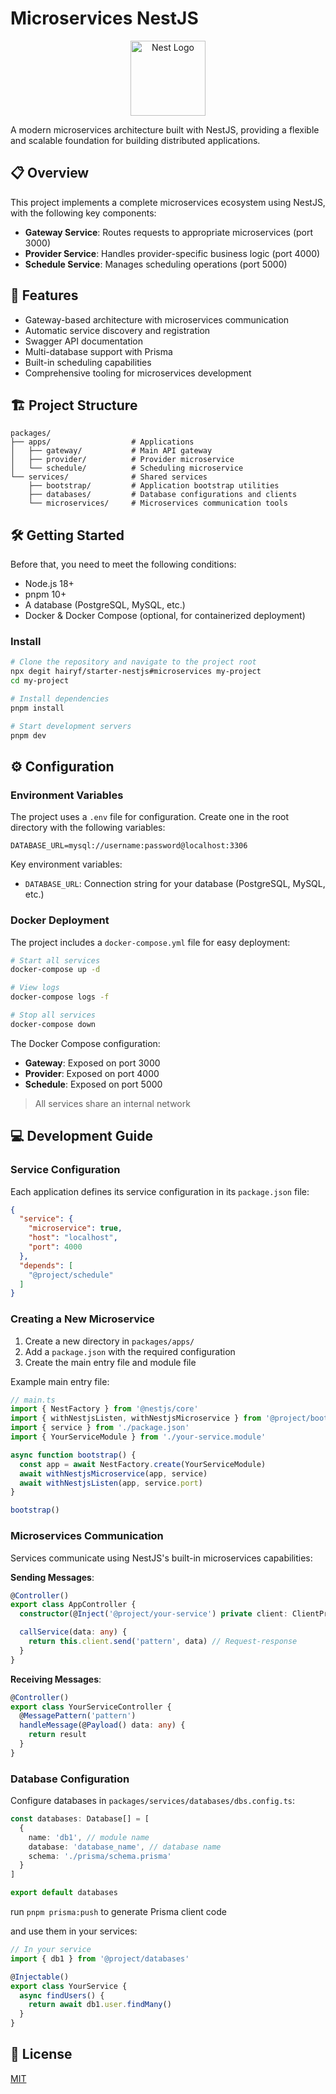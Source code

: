 # Microservices NestJS

<p align="center">
  <img src="https://nestjs.com/img/logo-small.svg" width="120" alt="Nest Logo" />
</p>

A modern microservices architecture built with NestJS, providing a flexible and scalable foundation for building distributed applications.

## 📋 Overview

This project implements a complete microservices ecosystem using NestJS, with the following key components:

- **Gateway Service**: Routes requests to appropriate microservices (port 3000)
- **Provider Service**: Handles provider-specific business logic (port 4000)
- **Schedule Service**: Manages scheduling operations (port 5000)

## 🚀 Features

- Gateway-based architecture with microservices communication
- Automatic service discovery and registration
- Swagger API documentation
- Multi-database support with Prisma
- Built-in scheduling capabilities
- Comprehensive tooling for microservices development

## 🏗️ Project Structure

```
packages/
├── apps/                  # Applications
│   ├── gateway/           # Main API gateway
│   ├── provider/          # Provider microservice
│   └── schedule/          # Scheduling microservice
└── services/              # Shared services
    ├── bootstrap/         # Application bootstrap utilities
    ├── databases/         # Database configurations and clients
    └── microservices/     # Microservices communication tools
```

## 🛠️ Getting Started

Before that, you need to meet the following conditions:

- Node.js 18+
- pnpm 10+
- A database (PostgreSQL, MySQL, etc.)
- Docker & Docker Compose (optional, for containerized deployment)

### Install

```bash
# Clone the repository and navigate to the project root
npx degit hairyf/starter-nestjs#microservices my-project
cd my-project

# Install dependencies
pnpm install

# Start development servers
pnpm dev
```

## ⚙️ Configuration

### Environment Variables

The project uses a `.env` file for configuration. Create one in the root directory with the following variables:

```
DATABASE_URL=mysql://username:password@localhost:3306
```

Key environment variables:
- `DATABASE_URL`: Connection string for your database (PostgreSQL, MySQL, etc.)

### Docker Deployment

The project includes a `docker-compose.yml` file for easy deployment:

```bash
# Start all services
docker-compose up -d

# View logs
docker-compose logs -f

# Stop all services
docker-compose down
```

The Docker Compose configuration:
- **Gateway**: Exposed on port 3000
- **Provider**: Exposed on port 4000
- **Schedule**: Exposed on port 5000

> All services share an internal network

## 💻 Development Guide

### Service Configuration

Each application defines its service configuration in its `package.json` file:

```json
{
  "service": {
    "microservice": true,
    "host": "localhost",
    "port": 4000
  },
  "depends": [
    "@project/schedule"
  ]
}
```

### Creating a New Microservice

1. Create a new directory in `packages/apps/`
2. Add a `package.json` with the required configuration
3. Create the main entry file and module file

Example main entry file:
```typescript
// main.ts
import { NestFactory } from '@nestjs/core'
import { withNestjsListen, withNestjsMicroservice } from '@project/bootstrap'
import { service } from './package.json'
import { YourServiceModule } from './your-service.module'

async function bootstrap() {
  const app = await NestFactory.create(YourServiceModule)
  await withNestjsMicroservice(app, service)
  await withNestjsListen(app, service.port)
}

bootstrap()
```

### Microservices Communication

Services communicate using NestJS's built-in microservices capabilities:

**Sending Messages**:

```typescript
@Controller()
export class AppController {
  constructor(@Inject('@project/your-service') private client: ClientProxy) {}

  callService(data: any) {
    return this.client.send('pattern', data) // Request-response
  }
}
```

**Receiving Messages**:

```typescript
@Controller()
export class YourServiceController {
  @MessagePattern('pattern')
  handleMessage(@Payload() data: any) {
    return result
  }
}
```

### Database Configuration

Configure databases in `packages/services/databases/dbs.config.ts`:

```typescript
const databases: Database[] = [
  {
    name: 'db1', // module name
    database: 'database_name', // database name
    schema: './prisma/schema.prisma'
  }
]

export default databases
```

run `pnpm prisma:push` to generate Prisma client code

and use them in your services:

```typescript
// In your service
import { db1 } from '@project/databases'

@Injectable()
export class YourService {
  async findUsers() {
    return await db1.user.findMany()
  }
}
```

## 📄 License

[MIT](LICENSE.md)

